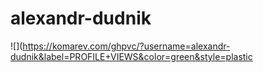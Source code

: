 # alexandr-dudnik
![](https://komarev.com/ghpvc/?username=alexandr-dudnik&label=PROFILE+VIEWS&color=green&style=plastic
